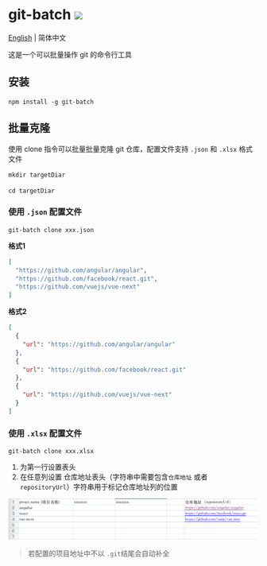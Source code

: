 # git-batch ![](https://img.shields.io/npm/v/git-batch.svg?logo=npm&logoColor=fff&label=NPM+package&color=limegreen)

[English](../README.md) | 简体中文

这是一个可以批量操作 git 的命令行工具 

## 安装

```shell
npm install -g git-batch
```

## 批量克隆

使用 clone 指令可以批量批量克隆 git 仓库，配置文件支持 `.json` 和 `.xlsx` 格式文件

```shell
mkdir targetDiar

cd targetDiar
```


### 使用 `.json` 配置文件
```shell
git-batch clone xxx.json
```

**格式1**  

```json
[
  "https://github.com/angular/angular",
  "https://github.com/facebook/react.git",
  "https://github.com/vuejs/vue-next"
]
```

**格式2**  

```json
[
  {
    "url": "https://github.com/angular/angular"
  },
  {
    "url": "https://github.com/facebook/react.git"
  },
  {
    "url": "https://github.com/vuejs/vue-next"
  }
]
```

### 使用 `.xlsx` 配置文件
```shell
git-batch clone xxx.xlsx
```
1. 为第一行设置表头
2. 在任意列设置 仓库地址表头（字符串中需要包含`仓库地址` 或者 `repositoryUrl`）字符串用于标记仓库地址列的位置

![xlsx config img](./doc/xlsxconfig.png)

> 若配置的项目地址中不以 `.git`结尾会自动补全